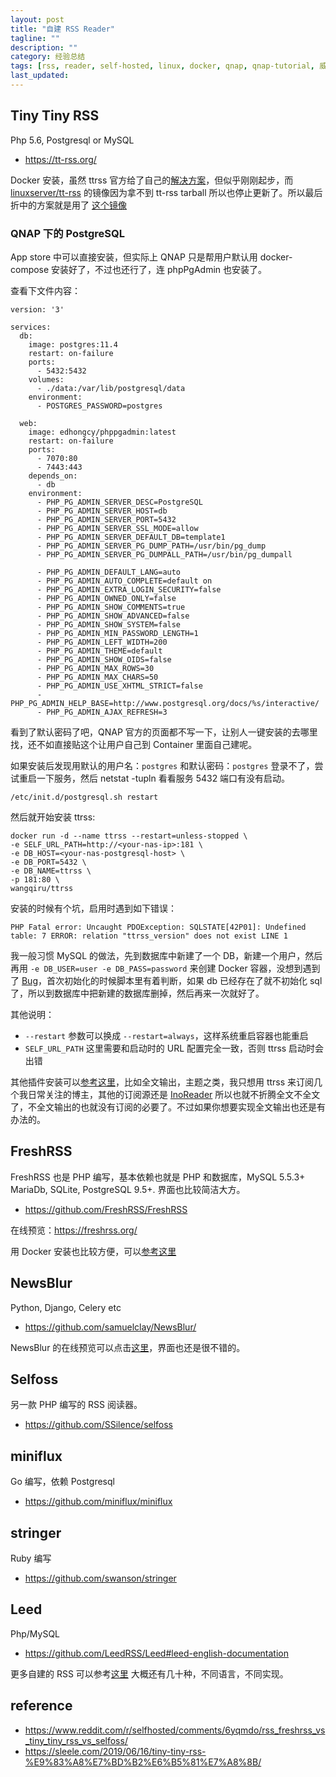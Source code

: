 ```yaml
---
layout: post
title: "自建 RSS Reader"
tagline: ""
description: ""
category: 经验总结
tags: [rss, reader, self-hosted, linux, docker, qnap, qnap-tutorial, 威联通 , ]
last_updated:
---
```



## Tiny Tiny RSS
Php 5.6, Postgresql or MySQL

- <https://tt-rss.org/>

Docker 安装，虽然 ttrss 官方给了自己的[解决方案](https://git.tt-rss.org/fox/ttrss-docker-compose)，但似乎刚刚起步，而 [linuxserver/tt-rss](https://github.com/linuxserver/docker-tt-rss) 的镜像因为拿不到 tt-rss tarball 所以也停止更新了。所以最后折中的方案就是用了 [这个镜像](https://github.com/HenryQW/Awesome-TTRSS)

### QNAP 下的 PostgreSQL
App store 中可以直接安装，但实际上 QNAP 只是帮用户默认用 docker-compose 安装好了，不过也还行了，连 phpPgAdmin 也安装了。

查看下文件内容：

	version: '3'

	services:
	  db:
		image: postgres:11.4
		restart: on-failure
		ports:
		  - 5432:5432
		volumes:
		  - ./data:/var/lib/postgresql/data
		environment:
		  - POSTGRES_PASSWORD=postgres

	  web:
		image: edhongcy/phppgadmin:latest
		restart: on-failure
		ports:
		  - 7070:80
		  - 7443:443
		depends_on:
		  - db
		environment:
		  - PHP_PG_ADMIN_SERVER_DESC=PostgreSQL
		  - PHP_PG_ADMIN_SERVER_HOST=db
		  - PHP_PG_ADMIN_SERVER_PORT=5432
		  - PHP_PG_ADMIN_SERVER_SSL_MODE=allow
		  - PHP_PG_ADMIN_SERVER_DEFAULT_DB=template1
		  - PHP_PG_ADMIN_SERVER_PG_DUMP_PATH=/usr/bin/pg_dump
		  - PHP_PG_ADMIN_SERVER_PG_DUMPALL_PATH=/usr/bin/pg_dumpall

		  - PHP_PG_ADMIN_DEFAULT_LANG=auto
		  - PHP_PG_ADMIN_AUTO_COMPLETE=default on
		  - PHP_PG_ADMIN_EXTRA_LOGIN_SECURITY=false
		  - PHP_PG_ADMIN_OWNED_ONLY=false
		  - PHP_PG_ADMIN_SHOW_COMMENTS=true
		  - PHP_PG_ADMIN_SHOW_ADVANCED=false
		  - PHP_PG_ADMIN_SHOW_SYSTEM=false
		  - PHP_PG_ADMIN_MIN_PASSWORD_LENGTH=1
		  - PHP_PG_ADMIN_LEFT_WIDTH=200
		  - PHP_PG_ADMIN_THEME=default
		  - PHP_PG_ADMIN_SHOW_OIDS=false
		  - PHP_PG_ADMIN_MAX_ROWS=30
		  - PHP_PG_ADMIN_MAX_CHARS=50
		  - PHP_PG_ADMIN_USE_XHTML_STRICT=false
		  - PHP_PG_ADMIN_HELP_BASE=http://www.postgresql.org/docs/%s/interactive/
		  - PHP_PG_ADMIN_AJAX_REFRESH=3

看到了默认密码了吧，QNAP 官方的页面都不写一下，让别人一键安装的去哪里找，还不如直接贴这个让用户自己到 Container 里面自己建呢。

如果安装后发现用默认的用户名：`postgres` 和默认密码：`postgres` 登录不了，尝试重启一下服务，然后 netstat -tupln 看看服务 5432 端口有没有启动。

	/etc/init.d/postgresql.sh restart

然后就开始安装 ttrss:

	docker run -d --name ttrss --restart=unless-stopped \
	-e SELF_URL_PATH=http://<your-nas-ip>:181 \
	-e DB_HOST=<your-nas-postgresql-host> \
	-e DB_PORT=5432 \
	-e DB_NAME=ttrss \
	-p 181:80 \
	wangqiru/ttrss

安装的时候有个坑，启用时遇到如下错误：

	PHP Fatal error: Uncaught PDOException: SQLSTATE[42P01]: Undefined table: 7 ERROR: relation "ttrss_version" does not exist LINE 1

我一般习惯 MySQL 的做法，先到数据库中新建了一个 DB，新建一个用户，然后再用 `-e DB_USER=user -e DB_PASS=password` 来创建 Docker 容器，没想到遇到了 [Bug](https://github.com/HenryQW/Awesome-TTRSS/issues/75)，首次初始化的时候脚本里有着判断，如果 db 已经存在了就不初始化 sql 了，所以到数据库中把新建的数据库删掉，然后再来一次就好了。

其他说明：

- `--restart` 参数可以换成 `--restart=always`，这样系统重启容器也能重启
- `SELF_URL_PATH` 这里需要和启动时的 URL 配置完全一致，否则 ttrss 启动时会出错

其他插件安装可以[参考这里](https://ttrss.henry.wang/)，比如全文输出，主题之类，我只想用 ttrss 来订阅几个我日常关注的博主，其他的订阅源还是 [InoReader](/post/2013/11/inoreader-using-feelings.html) 所以也就不折腾全文不全文了，不全文输出的也就没有订阅的必要了。不过如果你想要实现全文输出也还是有办法的。

## FreshRSS
FreshRSS 也是 PHP 编写，基本依赖也就是 PHP 和数据库，MySQL 5.5.3+ MariaDb, SQLite, PostgreSQL 9.5+. 界面也比较简洁大方。

- <https://github.com/FreshRSS/FreshRSS>

在线预览：<https://freshrss.org/>

用 Docker 安装也比较方便，可以[参考这里](https://github.com/FreshRSS/FreshRSS/tree/master/Docker)


## NewsBlur
Python, Django, Celery etc

- <https://github.com/samuelclay/NewsBlur/>

NewsBlur 的在线预览可以点击[这里](http://www.newsblur.com/)，界面也还是很不错的。

## Selfoss
另一款 PHP 编写的 RSS 阅读器。

- <https://github.com/SSilence/selfoss>

## miniflux
Go 编写，依赖 Postgresql

- <https://github.com/miniflux/miniflux>


## stringer

Ruby 编写

- <https://github.com/swanson/stringer>

## Leed
Php/MySQL

- <https://github.com/LeedRSS/Leed#leed-english-documentation>

更多自建的 RSS 可以参考[这里](https://github.com/awesome-selfhosted/awesome-selfhosted#feed-readers) 大概还有几十种，不同语言，不同实现。

## reference

- <https://www.reddit.com/r/selfhosted/comments/6yqmdo/rss_freshrss_vs_tiny_tiny_rss_vs_selfoss/>
- <https://sleele.com/2019/06/16/tiny-tiny-rss-%E9%83%A8%E7%BD%B2%E6%B5%81%E7%A8%8B/>

